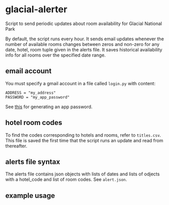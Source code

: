 # glacial-alerter
Script to send periodic updates about room availability for Glacial National Park

By default, the script runs every hour. It sends email updates whenever the number of available rooms changes between zeros and non-zero for any date, hotel, room tuple given in the alerts file. It saves historical availability info for all rooms over the specified date range.

## email account
You must specify a gmail account in a file called `login.py` with content:
```
ADDRESS = "my_address"
PASSWORD = "my_app_password"
```
See [this](https://support.google.com/mail/answer/185833?hl=en) for generating an app password.

## hotel room codes
To find the codes corresponding to hotels and rooms, refer to `titles.csv`. This file is saved the first time that the script runs an update and read from thereafter.

## alerts file syntax
The alerts file contains json objects with lists of dates and lists of odjects with a hotel_code and list of room codes. See `alert.json`.

## example usage
```python3 glacier_alert.py --start_date 2024-08-31 --end_date 2024-09-09 --alerts_file alert.json --recipients some.address@gmail.com
```
